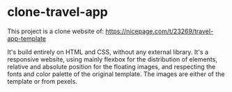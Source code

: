 # clone-travel-app

This project is a clone website of: https://nicepage.com/t/23269/travel-app-template

It's build entirely on HTML and CSS, without any external library. It's a responsive website, using mainly 
flexbox for the distribution of elements, relative and absolute position for the floating images, 
and respecting the fonts and color palette of the original template. The images are either of the 
template or from pexels. 
